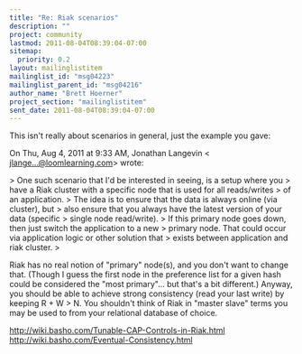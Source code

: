 ```yaml
---
title: "Re: Riak scenarios"
description: ""
project: community
lastmod: 2011-08-04T08:39:04-07:00
sitemap:
  priority: 0.2
layout: mailinglistitem
mailinglist_id: "msg04223"
mailinglist_parent_id: "msg04216"
author_name: "Brett Hoerner"
project_section: "mailinglistitem"
sent_date: 2011-08-04T08:39:04-07:00
---
```



This isn't really about scenarios in general, just the example you gave:

On Thu, Aug 4, 2011 at 9:33 AM, Jonathan Langevin &lt;
jlange...@loomlearning.com&gt; wrote:

&gt; One such scenario that I'd be interested in seeing, is a setup where you
&gt; have a Riak cluster with a specific node that is used for all reads/writes
&gt; of an application.
&gt; The idea is to ensure that the data is always online (via cluster), but
&gt; also ensure that you always have the latest version of your data (specific
&gt; single node read/write).
&gt; If this primary node goes down, then just switch the application to a new
&gt; primary node. That could occur via application logic or other solution that
&gt; exists between application and riak cluster.
&gt;

 Riak has no real notion of "primary" node(s), and you don't want to change
that. (Though I guess the first node in the preference list for a given hash
could be considered the "most primary"... but that's a bit different.)
Anyway, you should be able to achieve strong consistency (read your last
write) by keeping R + W &gt; N. You shouldn't think of Riak in "master slave"
terms you may be used to from your relational database of choice.

http://wiki.basho.com/Tunable-CAP-Controls-in-Riak.html
http://wiki.basho.com/Eventual-Consistency.html
